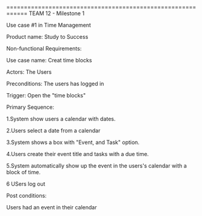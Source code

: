 ============================================================
TEAM 12 - Milestone 1 

Use case #1 in Time Management

Product name: Study to Success

Non-functional Requirements:

Use case name: Creat time blocks

Actors: The Users

Preconditions: The users has logged in

Trigger: Open the "time blocks"

Primary Sequence: 

1.System show users a calendar with dates.

2.Users select a date from a calendar

3.System shows a box with "Event, and Task" option.

4.Users create their event title and tasks with a due time.

5.System automatically show up the event in the users's calendar with a block of time.

6 USers log out

Post conditions:

Users had an event in their calendar
